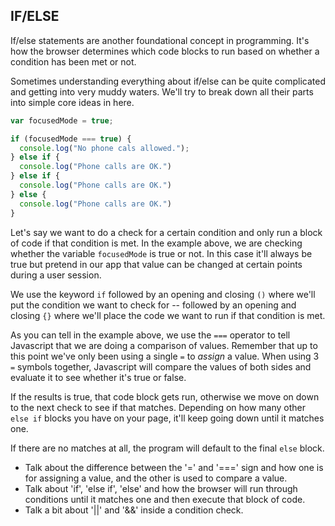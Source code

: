 ## IF/ELSE

If/else statements are another foundational concept in programming. It's how the browser determines which code blocks to run based on whether a condition has been met or not.

Sometimes understanding everything about if/else can be quite complicated and getting into very muddy waters. We'll try to break down all their parts into simple core ideas in here.

~~~js
var focusedMode = true;

if (focusedMode === true) {
  console.log("No phone cals allowed.");
} else if {
  console.log("Phone calls are OK.")
} else if {
  console.log("Phone calls are OK.")
} else {
  console.log("Phone calls are OK.")
}
~~~

Let's say we want to do a check for a certain condition and only run a block of code if that condition is met. In the example above, we are checking whether the variable `focusedMode` is true or not. In this case it'll always be true but pretend in our app that value can be changed at certain points during a user session.

We use the keyword `if` followed by an opening and closing `()` where we'll put the condition we want to check for -- followed by an opening and closing `{}` where we'll place the code we want to run if that condition is met.

As you can tell in the example above, we use the `===` operator to tell Javascript that we are doing a comparison of values. Remember that up to this point we've only been using a single `=` to *assign* a value. When using 3 `=` symbols together, Javascript will compare the values of both sides and evaluate it to see whether it's true or false.

If the results is true, that code block gets run, otherwise we move on down to the next check to see if that matches. Depending on how many other `else if` blocks you have on your page, it'll keep going down until it matches one.

If there are no matches at all, the program will default to the final `else` block.

- Talk about the difference between the '=' and '===' sign and how one is for assigning a value, and the other is used to compare a value.
- Talk about 'if', 'else if', 'else' and how the browser will run through conditions until it matches one and then execute that block of code.
- Talk a bit about '||' and '&&' inside a condition check.



